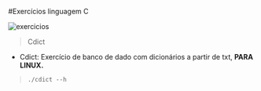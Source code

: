 #Exercícios linguagem C

![exercicios](http://1.bp.blogspot.com/_tWvqdq8sLng/TSZYrHegMxI/AAAAAAAABL4/RrywL2O6h50/s1600/livro.gif)
> Cdict 
  
 - Cdict: Exercício de banco de dado com dicionários a partir de txt, **PARA LINUX.**
> ```./cdict --h``` 
 

